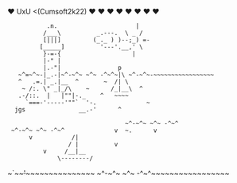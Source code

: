 ♥ UxU <(Cumsoft2k22) ♥ ♥ ♥ ♥ ♥ ♥ ♥ ♥

               .n.                      |
              /___\          _.---.  \ _ /
              [|||]         (_._ ) )--;_) =-
             [_____]          '---'.__,' \
              }-=-{                    |
              |-" |
              |.-"|                p
       ~^=~^~-|_.-|~^-~^~ ~^~ -^~^~|\ ~^-~^~-~~~~~~~~~~~~~~~~~
       ^   .=.| _.|__  ^       ~  /| \
        ~ /:. \" _|_/\    ~      /_|__\  ^
       .-/::.  |   |""|-._    ^   ~~~~
         `===-'-----'""`  '-.              ~
      jgs               __.-'      ^
        
                                     ~^-~^~ ~^~ -^~^
     ~^-~^~ ~^~ -^~^              v  ~.      v
          v           /|
                     / |          v
              v     /__|__
                  \--------/
~`~~~~~~'~~~~~~~~~~~~~~~~~~~ ~^-~^~ ~^~ -^~^~~~~~~~~~~~~~~~~~

